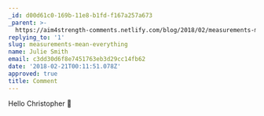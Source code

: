 ```yaml
---
_id: d00d61c0-169b-11e8-b1fd-f167a257a673
_parent: >-
  https://aim4strength-comments.netlify.com/blog/2018/02/measurements-mean-everything/
replying_to: '1'
slug: measurements-mean-everything
name: Julie Smith
email: c3dd30d6f8e7451763eb3d29cc14fb62
date: '2018-02-21T00:11:51.078Z'
approved: true
title: Comment
---
```

Hello Christopher :wave:
